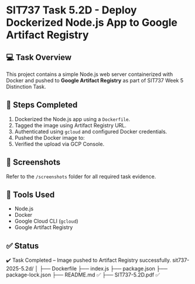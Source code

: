 # SIT737 Task 5.2D - Deploy Dockerized Node.js App to Google Artifact Registry

## 💻 Task Overview
This project contains a simple Node.js web server containerized with Docker and pushed to **Google Artifact Registry** as part of SIT737 Week 5 Distinction Task.

## 🚀 Steps Completed
1. Dockerized the Node.js app using a `Dockerfile`.
2. Tagged the image using Artifact Registry URL.
3. Authenticated using `gcloud` and configured Docker credentials.
4. Pushed the Docker image to:
5. Verified the upload via GCP Console.

## 📸 Screenshots
Refer to the `/screenshots` folder for all required task evidence.

## 🧠 Tools Used
- Node.js
- Docker
- Google Cloud CLI (`gcloud`)
- Google Artifact Registry

## ✅ Status
✔️ Task Completed – Image pushed to Artifact Registry successfully.
sit737-2025-5.2d/
│
├── Dockerfile
├── index.js
├── package.json
├── package-lock.json
├── README.md ✅
├── SIT737-5.2D.pdf ✅

